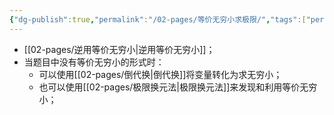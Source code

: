 ```yaml
---
{"dg-publish":true,"permalink":"/02-pages/等价无穷小求极限/","tags":["personal/blog","math/高等数学/极限"]}
---
```


- [[02-pages/逆用等价无穷小\|逆用等价无穷小]]；
- 当题目中没有等价无穷小的形式时：
	- 可以使用[[02-pages/倒代换\|倒代换]]将变量转化为求无穷小；
	- 也可以使用[[02-pages/极限换元法\|极限换元法]]来发现和利用等价无穷小；
